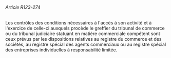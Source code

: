###### Article R123-274

Les contrôles des conditions nécessaires à l'accès à son activité et à l'exercice de celle-ci auxquels procède le greffier du tribunal de commerce ou du tribunal judiciaire statuant en matière commerciale compétent sont ceux prévus par les dispositions relatives au registre du commerce et des sociétés, au registre spécial des agents commerciaux ou au registre spécial des entreprises individuelles à responsabilité limitée.

